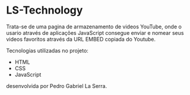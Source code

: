 # LS-Technology

Trata-se de uma pagina de armazenamento de videos YouTube, onde o usario através de aplicações JavaScript consegue enviar e nomear seus videos favoritos
através da URL EMBED copiada do Youtube.

Tecnologias utilizadas no projeto:

* HTML
* CSS
* JavaScript

desenvolvida por Pedro Gabriel La Serra.

